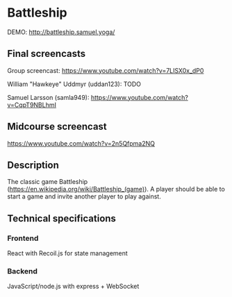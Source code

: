# Battleship

DEMO: http://battleship.samuel.yoga/

## Final screencasts

Group screencast: https://www.youtube.com/watch?v=7LISX0x_dP0

William "Hawkeye" Uddmyr (uddan123): TODO

Samuel Larsson (samla949): https://www.youtube.com/watch?v=CqpT9NBLhmI

## Midcourse screencast

https://www.youtube.com/watch?v=2n5Qfpma2NQ

## Description

The classic game Battleship (https://en.wikipedia.org/wiki/Battleship_(game)). A player should be able to start a game and invite another player to play against.

## Technical specifications

### Frontend

React with Recoil.js for state management

### Backend

JavaScript/node.js with express + WebSocket
